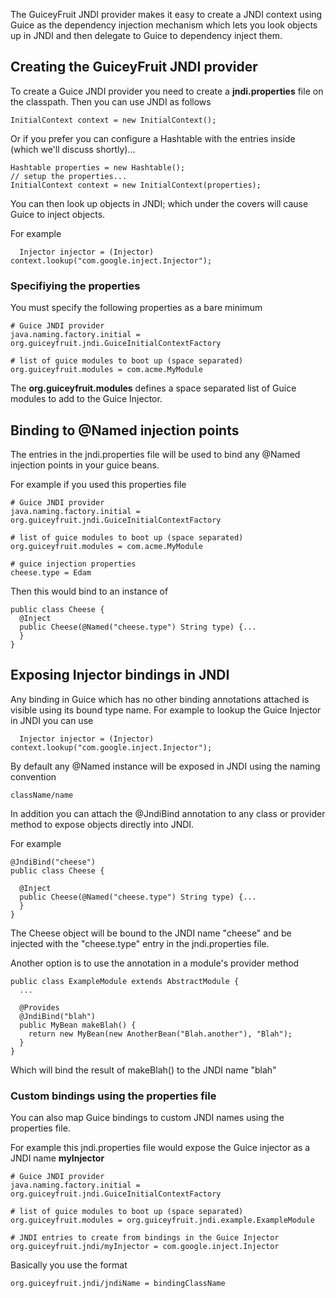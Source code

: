 The GuiceyFruit JNDI provider makes it easy to create a JNDI context using Guice as the dependency injection mechanism which lets you look objects up in JNDI and then delegate to Guice to dependency inject them.

## Creating the GuiceyFruit JNDI provider ##

To create a Guice JNDI provider you need to create a **jndi.properties** file on the classpath. Then you can use JNDI as follows

```
InitialContext context = new InitialContext();
```

Or if you prefer you can configure a Hashtable with the entries inside (which we'll discuss shortly)...

```
Hashtable properties = new Hashtable();
// setup the properties...
InitialContext context = new InitialContext(properties);
```

You can then look up objects in JNDI; which under the covers will cause Guice to inject objects.

For example

```
  Injector injector = (Injector) context.lookup("com.google.inject.Injector");
```

### Specifiying the properties ###

You must specify the following properties as a bare minimum

```
# Guice JNDI provider
java.naming.factory.initial = org.guiceyfruit.jndi.GuiceInitialContextFactory

# list of guice modules to boot up (space separated)
org.guiceyfruit.modules = com.acme.MyModule
```

The **org.guiceyfruit.modules** defines a space separated list of Guice modules to add to the Guice Injector.

## Binding to @Named injection points ##

The entries in the jndi.properties file will be used to bind any @Named injection points in your guice beans.

For example if you used this properties file

```
# Guice JNDI provider
java.naming.factory.initial = org.guiceyfruit.jndi.GuiceInitialContextFactory

# list of guice modules to boot up (space separated)
org.guiceyfruit.modules = com.acme.MyModule

# guice injection properties
cheese.type = Edam
```

Then this would bind to an instance of

```
public class Cheese {
  @Inject
  public Cheese(@Named("cheese.type") String type) {...
  }
}
```

## Exposing Injector bindings in JNDI ##

Any binding in Guice which has no other binding annotations attached is visible using its bound type name. For example to lookup the Guice Injector in JNDI you can use

```
  Injector injector = (Injector) context.lookup("com.google.inject.Injector");
```

By default any @Named instance will be exposed in JNDI using the naming convention

```
className/name
```

In addition you can attach the @JndiBind annotation to any class or provider method to expose objects directly into JNDI.

For example

```
@JndiBind("cheese")
public class Cheese {

  @Inject
  public Cheese(@Named("cheese.type") String type) {...
  }
}
```

The Cheese object will be bound to the JNDI name "cheese" and be injected with the "cheese.type" entry in the jndi.properties file.

Another option is to use the annotation in a module's provider method

```
public class ExampleModule extends AbstractModule {
  ...

  @Provides
  @JndiBind("blah")
  public MyBean makeBlah() {
    return new MyBean(new AnotherBean("Blah.another"), "Blah");
  }
}
```

Which will bind the result of makeBlah() to the JNDI name  "blah"

### Custom bindings using the properties file ###

You can also map Guice bindings to custom JNDI names using the properties file.

For example this jndi.properties file would expose the Guice injector as a JNDI name **myInjector**

```
# Guice JNDI provider
java.naming.factory.initial = org.guiceyfruit.jndi.GuiceInitialContextFactory

# list of guice modules to boot up (space separated)
org.guiceyfruit.modules = org.guiceyfruit.jndi.example.ExampleModule

# JNDI entries to create from bindings in the Guice Injector
org.guiceyfruit.jndi/myInjector = com.google.inject.Injector
```

Basically you use the format

```
org.guiceyfruit.jndi/jndiName = bindingClassName
```